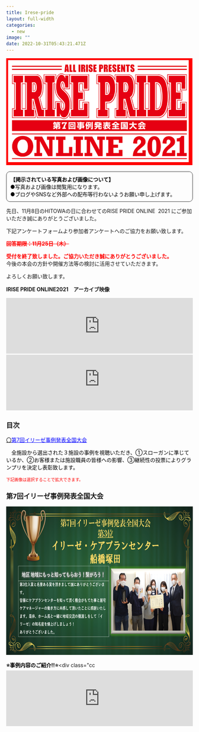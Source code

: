 ```yaml
---
title: Irese-pride
layout: full-width
categories:
  - new
image: ""
date: 2022-10-31T05:43:21.471Z
---
```

![](/images/irp1.png)

<div style="padding: 10px; margin-bottom: 10px; border: 1px solid #333333; border-radius: 10px;" data-mce-style="padding: 10px; margin-bottom: 10px; border: 1px solid #333333; border-radius: 10px;"><strong><span style="font-size: 14px; color: #000000;" data-mce-style="font-size: 14px; color: #000000;">【掲示されている写真および画像について】</span></strong><br> <span style="font-size: 14px; color: #000000;" data-mce-style="font-size: 14px; color: #000000;">●写真および画像は閲覧用になります。</span><br> <span style="font-size: 14px; color: #000000;" data-mce-style="font-size: 14px; color: #000000;">●ブログやSNSなど外部への配布等行わないようお願い申し上げます。</span></div>

<div class="cc-m-all-content j-module j-text" id="cc-m-all-content-12314154460" data-action="content" ng-non-bindable="">
                <div class="cc-m-text-inline-rte mce-content-body" data-name="text" id="cc-m-text-12314154460" contenteditable="true" style="position: relative;"><p><span style="font-size: 14px;" data-mce-style="font-size: 14px;">先日、11月8日のHITOWAの日に合わせてのRISE PRIDE ONLINE&nbsp; 2021 に</span>ご参加いただき誠にありがとうございました。</p><p>下記アンケートフォームより参加者アンケートへのご協力をお願い致します。</p><p><span style="color: #ff0000;" data-mce-style="color: #ff0000;"><s><strong>回答期限：11月25日（木）</strong></s></span></p><p><span style="color: #ff0000;" data-mce-style="color: #ff0000;"><strong>受付を終了致しました。ご協力いただき誠にありがとうございました。</strong></span><br> 今後の本会の方針や開催方法等の検討に活用させていただきます。</p><p>よろしくお願い致します。</p></div></div>

<b><a id="第6回事例発表全国大会" span="" style="font-size: 18px;" name="第6回事例発表全国大会" data-mce-style="font-size: 18px;" class="mce-item-anchor"></a>IRISE PRIDE ONLINE2021　アーカイブ映像</b>

<iframe src="https://player.vimeo.com/video/644706667" width="100%" frameborder="0" allowfullscreen="allowfullscreen"></iframe>

<!--StartFragment-->

<div class="flex items-center justify-center" > <div class ="max-w-sm"> <iframe src="https://www.youtube-nocookie.com/embed/p6h-rYSVX90?start=13"width="100%" frameborder="0" allowfullscreen="allowfullscreen"></iframe><br>

<!--EndFragment-->

<div class="cc-m-text-inline-rte mce-content-body" data-name="text" id="cc-m-text-12319136160" contenteditable="true" style="position: relative;"><h3 style="text-align: left;" data-mce-style="text-align: left;"><span style="font-size: 18px;" data-mce-style="font-size: 18px;"><strong>目次</strong></span></h3></div><div class="cc-m-all-content j-module j-text" id="cc-m-all-content-12319136160" data-action="content" ng-non-bindable="">
     

 <div class="cc-m-all-content j-module j-text" id="cc-m-all-content-12319144260" data-action="content" ng-non-bindable="">
                <div class="cc-m-text-inline-rte mce-content-body" data-name="text" id="cc-m-text-12319144260" contenteditable="true" style="position: relative;"><p style="text-align: left;" data-mce-style="text-align: left;"><a href="#第7回イリーゼ事例発表全国大会" span="" style="color: #000000;" data-mce-href="#第7回イリーゼ事例発表全国大会" data-mce-style="color: #000000;"><span style="font-size: 14px;" data-mce-style="font-size: 14px;">〇<span style="color: #0000ff;" data-mce-style="color: #0000ff;"><u>第7回イリーゼ事例発表全国大会</u></span></span><span color="#000000" style="color: #000000;" data-mce-style="color: #000000;"><br></span></a></p><p><span style="font-size: 14px; color: #000000;" data-mce-style="font-size: 14px; color: #000000;">　全施設から選出された３施設の事例を視聴いただき、①スローガンに準じているか、②お客様または施設職員の皆様への影響、③継続性の投票によりグランプリを決定し表彰致します。</span><span color="#000000" style="color: #000000;" data-mce-style="color: #000000;"><br></span></p></div>            <div data-display="cms-only" data-action="linkIndicator" class="cc-m-link-indicator cc-m-link-indicator-text" title="" style="left: 0px; top: 3.90002px;">	            <a href="https://cms.e.jimdo.com/app/s96da70f606bae585/paf59076a94e59ae8/#%E7%AC%AC7%E5%9B%9E%E3%82%A4%E3%83%AA%E3%83%BC%E3%82%BC%E4%BA%8B%E4%BE%8B%E7%99%BA%E8%A1%A8%E5%85%A8%E5%9B%BD%E5%A4%A7%E4%BC%9A" target="">	                <span></span>	            </a>	        </div></div>
  <span style="font-size: 11px; color: #ff0000;" data-mce-style="font-size: 11px; color: #ff0000;">下記画像は選択することで拡大できます。</span>

<h3 style="text-align: left;" data-mce-style="text-align: left;"><a id="第7回イリーゼ事例発表全国大会" span="" style="font-size: 18px;" name="第7回イリーゼ事例発表全国大会" data-mce-style="font-size: 18px;" class="mce-item-anchor"></a><span style="font-size: 18px;" data-mce-style="font-size: 18px;"><strong>第7回イリーゼ事例発表全国大会</strong></span></h3>

<img src="/images/irp2.png" width="650" height="400"></img>



<strong><span style="color: #000000;" data-mce-style="color: #000000;">⭐事例内容のご紹介</span>‼⭐</strong><div class="cc<iframe src="https://player.vimeo.com/video/644709184" width="100%" frameborder="0" allowfullscreen="allowfullscreen"></iframe>